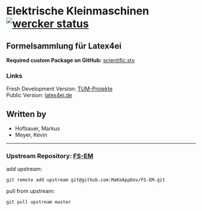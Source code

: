 # Elektrische Kleinmaschinen [![wercker status](https://app.wercker.com/status/d4cb3c1da011db50fd8bfceb7e5932e3/s "wercker status")](https://app.wercker.com/project/bykey/d4cb3c1da011db50fd8bfceb7e5932e3)
## Formelsammlung für Latex4ei
**Required custom Package on GitHub:** [scientific.sty](https://github.com/latex4ei/latex4ei-packages)

### Links

Fresh Development Version: [TUM-Projekte](https://makeappdev.github.io/TUM-Projekte/)  
Public Version: [latex4ei.de](http://latex4ei.de)  

## Written by
- Hofbauer, Markus
- Meyer, Kevin

--------------------------------------

### Upstream Repository: [FS-EM](https://github.com/MaKeAppDev/FS-EM)

add upstream:

    git remote add upstream git@github.com:MaKeAppDev/FS-EM.git

pull from upstream:

    git pull upstream master
